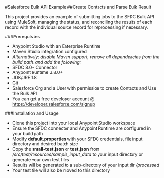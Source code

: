 #Salesforce Bulk API Example
##Create Contacts and Parse Bulk Result

This project provides an example of submitting jobs to the SFDC Bulk API using MuleSoft, managing the status, and reconciling the results of each record with the individual source record for reprocessing if necessary.

###Prerequisites
- Anypoint Studio with an Enterprise Runtime
- Maven Studio integration configured
-  *Alternatively: disable Maven support, remove all dependencies from the build path, and add the following:*
-    SFDC 8.0+ Connector
-    Anypoint Runtime 3.8.0+
-    JDK/JRE 1.8
- Git
- Salesforce Org and a User with permission to create Contacts and Use the Bulk API
-  You can get a free developer account @ https://developer.salesforce.com/signup

###Installation and Usage
- Clone this project into your local Anypoint Studio workspace
- Ensure the SFDC connector and Anypoint Runtime are configured in your build path
- Modify **default.properties** with your SFDC credentials, file input directory and desired batch size
- Copy the **small-test.json** or **test.json** from */src/test/resources/sample_input_data* to your input directory or generate your own test files
- Results will be generated to a sub-directory of your input dir */processed*
- Your test file will also be moved to this directory
